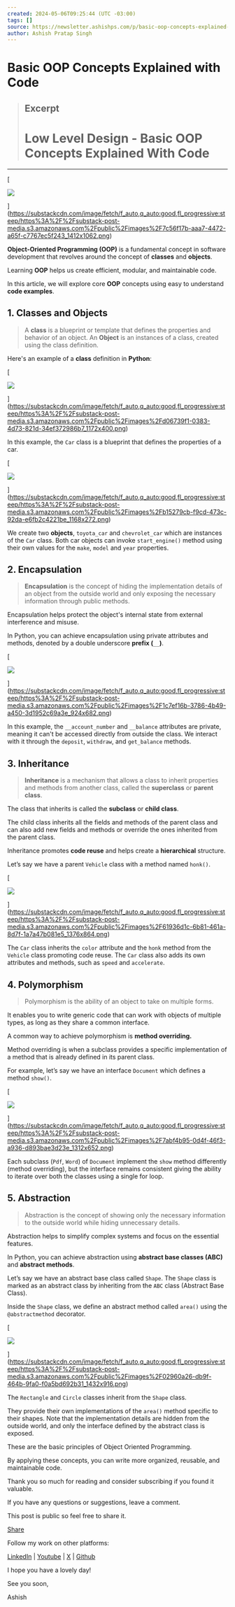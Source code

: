 ```yaml
---
created: 2024-05-06T09:25:44 (UTC -03:00)
tags: []
source: https://newsletter.ashishps.com/p/basic-oop-concepts-explained-with-code?ref=dailydev
author: Ashish Pratap Singh
---
```


# Basic OOP Concepts Explained with Code

> ## Excerpt
> # Low Level Design - Basic OOP Concepts Explained With Code

---
[

![](https://substackcdn.com/image/fetch/w_1456,c_limit,f_auto,q_auto:good,fl_progressive:steep/https%3A%2F%2Fsubstack-post-media.s3.amazonaws.com%2Fpublic%2Fimages%2F7c56f17b-aaa7-4472-a65f-c7767ec5f243_1412x1062.png)

](https://substackcdn.com/image/fetch/f_auto,q_auto:good,fl_progressive:steep/https%3A%2F%2Fsubstack-post-media.s3.amazonaws.com%2Fpublic%2Fimages%2F7c56f17b-aaa7-4472-a65f-c7767ec5f243_1412x1062.png)

**Object-Oriented Programming (OOP)** is a fundamental concept in software development that revolves around the concept of **classes** and **objects**.

Learning **OOP** helps us create efficient, modular, and maintainable code.

In this article, we will explore core **OOP** concepts using easy to understand **code examples**.

## 1\. Classes and Objects

> A **class** is a blueprint or template that defines the properties and behavior of an object. An **Object** is an instances of a class, created using the class definition.

Here's an example of a **class** definition in **Python**:

[

![](https://substackcdn.com/image/fetch/w_1456,c_limit,f_auto,q_auto:good,fl_progressive:steep/https%3A%2F%2Fsubstack-post-media.s3.amazonaws.com%2Fpublic%2Fimages%2Fd06739f1-0383-4d73-821d-34ef372986b7_1172x400.png)

](https://substackcdn.com/image/fetch/f_auto,q_auto:good,fl_progressive:steep/https%3A%2F%2Fsubstack-post-media.s3.amazonaws.com%2Fpublic%2Fimages%2Fd06739f1-0383-4d73-821d-34ef372986b7_1172x400.png)

In this example, the `Car` class is a blueprint that defines the properties of a car.

[

![](https://substackcdn.com/image/fetch/w_1456,c_limit,f_auto,q_auto:good,fl_progressive:steep/https%3A%2F%2Fsubstack-post-media.s3.amazonaws.com%2Fpublic%2Fimages%2Fb15279cb-f9cd-473c-92da-e6fb2c4221be_1168x272.png)

](https://substackcdn.com/image/fetch/f_auto,q_auto:good,fl_progressive:steep/https%3A%2F%2Fsubstack-post-media.s3.amazonaws.com%2Fpublic%2Fimages%2Fb15279cb-f9cd-473c-92da-e6fb2c4221be_1168x272.png)

We create two **objects**, `toyota_car` and `chevrolet_car` which are instances of the `Car` class. Both car objects can invoke `start_engine()` method using their own values for the `make`, `model` and `year` properties.

## 2\. Encapsulation

> **Encapsulation** is the concept of hiding the implementation details of an object from the outside world and only exposing the necessary information through public methods.

Encapsulation helps protect the object's internal state from external interference and misuse.

In Python, you can achieve encapsulation using private attributes and methods, denoted by a double underscore **prefix (**`__`**)**.

[

![](https://substackcdn.com/image/fetch/w_1456,c_limit,f_auto,q_auto:good,fl_progressive:steep/https%3A%2F%2Fsubstack-post-media.s3.amazonaws.com%2Fpublic%2Fimages%2F1c7ef16b-3786-4b49-a450-3d1952c69a3e_924x682.png)

](https://substackcdn.com/image/fetch/f_auto,q_auto:good,fl_progressive:steep/https%3A%2F%2Fsubstack-post-media.s3.amazonaws.com%2Fpublic%2Fimages%2F1c7ef16b-3786-4b49-a450-3d1952c69a3e_924x682.png)

In this example, the `__account_number` and `__balance` attributes are private, meaning it can't be accessed directly from outside the class. We interact with it through the `deposit`, `withdraw`, and `get_balance` methods.

## 3\. Inheritance

> **Inheritance** is a mechanism that allows a class to inherit properties and methods from another class, called the **superclass** or **parent class**.

The class that inherits is called the **subclass** or **child class**.

The child class inherits all the fields and methods of the parent class and can also add new fields and methods or override the ones inherited from the parent class.

Inheritance promotes **code reuse** and helps create a **hierarchical** structure.

Let’s say we have a parent `Vehicle` class with a method named `honk()`.

[

![](https://substackcdn.com/image/fetch/w_1456,c_limit,f_auto,q_auto:good,fl_progressive:steep/https%3A%2F%2Fsubstack-post-media.s3.amazonaws.com%2Fpublic%2Fimages%2F61936d1c-6b81-461a-8d7f-1a7a47b081e5_1376x864.png)

](https://substackcdn.com/image/fetch/f_auto,q_auto:good,fl_progressive:steep/https%3A%2F%2Fsubstack-post-media.s3.amazonaws.com%2Fpublic%2Fimages%2F61936d1c-6b81-461a-8d7f-1a7a47b081e5_1376x864.png)

The `Car` class inherits the `color` attribute and the `honk` method from the `Vehicle` class promoting code reuse. The `Car` class also adds its own attributes and methods, such as `speed` and `accelerate`.

## 4\. Polymorphism

> Polymorphism is the ability of an object to take on multiple forms.

It enables you to write generic code that can work with objects of multiple types, as long as they share a common interface.

A common way to achieve polymorphism is **method overriding.**

Method overriding is when a subclass provides a specific implementation of a method that is already defined in its parent class.

For example, let’s say we have an interface `Document` which defines a method `show()`.

[

![](https://substackcdn.com/image/fetch/w_1456,c_limit,f_auto,q_auto:good,fl_progressive:steep/https%3A%2F%2Fsubstack-post-media.s3.amazonaws.com%2Fpublic%2Fimages%2F7abf4b95-0d4f-46f3-a936-d893bae3d23e_1312x652.png)

](https://substackcdn.com/image/fetch/f_auto,q_auto:good,fl_progressive:steep/https%3A%2F%2Fsubstack-post-media.s3.amazonaws.com%2Fpublic%2Fimages%2F7abf4b95-0d4f-46f3-a936-d893bae3d23e_1312x652.png)

Each subclass (`Pdf`, `Word`) of `Document` implement the `show` method differently (method overriding), but the interface remains consistent giving the ability to iterate over both the classes using a single for loop.

## 5\. Abstraction

> Abstraction is the concept of showing only the necessary information to the outside world while hiding unnecessary details.

Abstraction helps to simplify complex systems and focus on the essential features.

In Python, you can achieve abstraction using **abstract base classes (ABC)** and **abstract methods**.

Let’s say we have an abstract base class called `Shape`. The `Shape` class is marked as an abstract class by inheriting from the `ABC` class (Abstract Base Class).

Inside the `Shape` class, we define an abstract method called `area()` using the `@abstractmethod` decorator.

[

![](https://substackcdn.com/image/fetch/w_1456,c_limit,f_auto,q_auto:good,fl_progressive:steep/https%3A%2F%2Fsubstack-post-media.s3.amazonaws.com%2Fpublic%2Fimages%2F02960a26-db9f-464b-9fa0-f0a5bd692b31_1432x916.png)

](https://substackcdn.com/image/fetch/f_auto,q_auto:good,fl_progressive:steep/https%3A%2F%2Fsubstack-post-media.s3.amazonaws.com%2Fpublic%2Fimages%2F02960a26-db9f-464b-9fa0-f0a5bd692b31_1432x916.png)

The `Rectangle` and `Circle` classes inherit from the `Shape` class.

They provide their own implementations of the `area()` method specific to their shapes. Note that the implementation details are hidden from the outside world, and only the interface defined by the abstract class is exposed.

These are the basic principles of Object Oriented Programming.

By applying these concepts, you can write more organized, reusable, and maintainable code.

Thank you so much for reading and consider subscribing if you found it valuable.

If you have any questions or suggestions, leave a comment.

This post is public so feel free to share it.

[Share](https://newsletter.ashishps.com/p/basic-oop-concepts-explained-with-code?utm_source=substack&utm_medium=email&utm_content=share&action=share)

Follow my work on other platforms:

[LinkedIn](https://www.linkedin.com/in/ashishps1/) | [Youtube](https://www.youtube.com/@ashishps_1/videos) | [X](https://twitter.com/ashishps_1) | [Github](https://github.com/ashishps1)

I hope you have a lovely day!

See you soon,

Ashish
